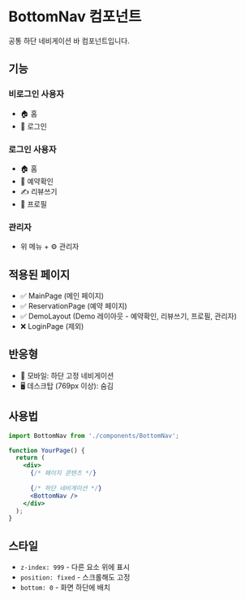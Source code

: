 # BottomNav 컴포넌트

공통 하단 네비게이션 바 컴포넌트입니다.

## 기능

### 비로그인 사용자
- 🏠 홈
- 👤 로그인

### 로그인 사용자
- 🏠 홈
- 📅 예약확인
- ✍️ 리뷰쓰기
- 👤 프로필

### 관리자
- 위 메뉴 + ⚙️ 관리자

## 적용된 페이지

- ✅ MainPage (메인 페이지)
- ✅ ReservationPage (예약 페이지)
- ✅ DemoLayout (Demo 레이아웃 - 예약확인, 리뷰쓰기, 프로필, 관리자)
- ❌ LoginPage (제외)

## 반응형

- 📱 모바일: 하단 고정 네비게이션
- 🖥️ 데스크탑 (769px 이상): 숨김

## 사용법

```jsx
import BottomNav from './components/BottomNav';

function YourPage() {
  return (
    <div>
      {/* 페이지 콘텐츠 */}
      
      {/* 하단 네비게이션 */}
      <BottomNav />
    </div>
  );
}
```

## 스타일

- `z-index: 999` - 다른 요소 위에 표시
- `position: fixed` - 스크롤해도 고정
- `bottom: 0` - 화면 하단에 배치


